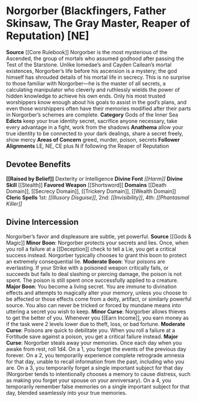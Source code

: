 ﻿---
ability:
- Dexterity
- Intelligence
ability_boost:
- Dexterity
- Intelligence
alignment: NE
deity:
- '[[DATABASE/deity/Norgorber|Norgorber]]'
deity_category: Gods of the Inner Sea
divine_font: Harm
domain:
- '[[DATABASE/domain/Death Domain|Death]]'
- '[[DATABASE/domain/Secrecy Domain|Secrecy]]'
- '[[DATABASE/domain/Trickery Domain|Trickery]]'
- '[[DATABASE/domain/Wealth Domain|Wealth]]'
favored_weapon: '[[DATABASE/weapon/Shortsword|Shortsword]]'
follower_alignment:
- LE
- NE
- CE
- N
id: '13'
name: Norgorber
rarity: Common
skill:
- '[[DATABASE/skill/Stealth|Stealth]]'
source: '[[DATABASE/source/Core Rulebook|Core Rulebook]]'
trait: null
type: Deity

---
# Norgorber (Blackfingers, Father Skinsaw, The Gray Master, Reaper of Reputation) [NE]

**Source** [[Core Rulebook]] 
Norgorber is the most mysterious of the Ascended, the group of mortals who assumed godhood after passing the Test of the Starstone. Unlike Iomedae’s and Cayden Cailean’s mortal existences, Norgorber’s life before his ascension is a mystery; the god himself has shrouded details of his mortal life in secrecy. This is no surprise to those familiar with Norgorber—he is the master of all secrets, a calculating manipulator who cleverly and ruthlessly wields the power of hidden knowledge to achieve his own ends. Only his most trusted worshippers know enough about his goals to assist in the god’s plans, and even those worshippers often have their memories modified after their parts in Norgorber’s schemes are complete.
**Category** Gods of the Inner Sea
**Edicts** keep your true identity secret, sacrifice anyone necessary, take every advantage in a fight, work from the shadows
**Anathema** allow your true identity to be connected to your dark dealings, share a secret freely, show mercy
**Areas of Concern** greed, murder, poison, secrets
**Follower Alignments** LE, NE, CE plus N if following the Reaper of Reputation

## Devotee Benefits

**[[Raised by Belief]]** Dexterity or Intelligence
**Divine Font** _[[Harm]]_
**Divine Skill** [[Stealth]]
**Favored Weapon** [[Shortsword]]
**Domains** [[Death Domain]], [[Secrecy Domain]], [[Trickery Domain]], [[Wealth Domain]]
**Cleric Spells** 1st: _[[Illusory Disguise]]_, 2nd: _[[Invisibility]]_, 4th: _[[Phantasmal Killer]]_

## Divine Intercession

Norgorber’s favor and displeasure are subtle, yet powerful.
**Source** [[Gods & Magic]] 
**Minor Boon**: Norgorber protects your secrets and lies. Once, when you roll a failure at a [[Deception]] check to tell a Lie, you get a critical success instead. Norgorber typically chooses to grant this boon to protect an extremely consequential lie.
**Moderate Boon**: Your poisons are everlasting. If your Strike with a poisoned weapon critically fails, or succeeds but fails to deal slashing or piercing damage, the poison is not spent. The poison is still spent once successfully applied to a creature.
**Major Boon**: You become a living secret. You are immune to divination effects and attempts to magically alter your memory, unless you choose to be affected or those effects come from a deity, artifact, or similarly powerful source. You also can never be tricked or forced by mundane means into uttering a secret you wish to keep.
**Minor Curse**: Norgorber allows thieves to get the better of you. Whenever you [[Earn Income]], you earn money as if the task were 2 levels lower due to theft, loss, or bad fortune.
**Moderate Curse**: Poisons are quick to debilitate you. When you roll a failure at a Fortitude save against a poison, you get a critical failure instead.
**Major Curse**: Norgorber steals away your memories. Once each day when you awake from rest, roll 1d4. On a 1, you forget the events of the previous day forever. On a 2, you temporarily experience complete retrograde amnesia for that day, unable to recall information from the past, including who you are. On a 3, you temporarily forget a single important subject for that day (Norgorber tends to intentionally chooses a memory to cause distress, such as making you forget your spouse on your anniversary). On a 4, you temporarily remember false memories on a single important subject for that day, blended seamlessly into your true memories.